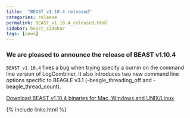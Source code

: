 ```yaml
---
title:  "BEAST v1.10.4 released"
categories: release
permalink: BEAST_v1.10.4_released.html
sidebar: beast_sidebar
tags: [news]
---
```


### We are pleased to announce the release of BEAST v1.10.4 ### 

`BEAST v1.10.4` fixes a bug when trying specify a burnin on the command line version of LogCombiner. It also introduces two new command line options specific to BEAGLE v3.1 (-beagle_threading_off and -beagle_thread_count).

[Download BEAST v1.10.4 binaries for Mac, Windows and UNIX/Linux](installing)

{% include links.html %}
